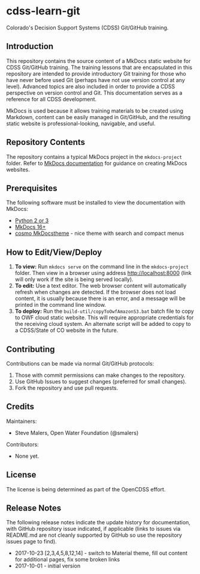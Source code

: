 # cdss-learn-git #

Colorado's Decision Support Systems (CDSS) Git/GitHub training.

## Introduction ##

This repository contains the source content of a MkDocs static website for CDSS Git/GitHub training.
The training lessons that are encapsulated in this repository are intended to provide
introductory Git training for those who have never before used Git (perhaps have not use version control at any level).
Advanced topics are also included in order to provide a CDSS perspective on version control and Git.
This documentation serves as a reference for all CDSS development.

MkDocs is used because it allows training materials to be created using Markdown,
content can be easily managed in Git/GitHub,
and the resulting static website is professional-looking, navigable, and useful.

## Repository Contents ##

The repository contains a typical MkDocs project in the `mkdocs-project` folder.
Refer to [MkDocs documentation](http://www.mkdocs.org/) for guidance on creating MkDocs websites.

## Prerequisites ##

The following software must be installed to view the documentation with MkDocs:

* [Python 2 or 3](https://www.python.org/downloads/)
* [MkDocs 16+](http://www.mkdocs.org/)
* [cosmo MkDocstheme](http://mkdocs.github.io/mkdocs-bootswatch/#installation-usage) - nice theme with search and compact menus

## How to Edit/View/Deploy ##

1. **To view:**  Run `mkdocs serve` on the command line in the `mkdocs-project` folder.
Then view in a browser using address [http://localhost:8000](http://localhost:8000) (link will only work if the
site is being served locally).
2. **To edit:**  Use a text editor.  The web browser content will automatically refresh when changes are detected.
If the browser does not load content, it is usually because there is an error,
and a message will be printed in the command line window.
3. **To deploy:**  Run the `build-util/copyToOwfAmazonS3.bat` batch file to copy to OWF cloud static website.
This will require appropriate credentials for the receiving cloud system.
An alternate script will be added to copy to a CDSS/State of CO website in the future.

## Contributing ##

Contributions can be made via normal Git/GitHub protocols:

1. Those with commit permissions can make changes to the repository.
2. Use GitHub Issues to suggest changes (preferred for small changes).
2. Fork the repository and use pull requests.

## Credits ##

Maintainers:

* Steve Malers, Open Water Foundation (@smalers)

Contributors:

* None yet.

## License ##

The license is being determined as part of the OpenCDSS effort.

## Release Notes ##

The following release notes indicate the update history for documentation, with GitHub repository issue indicated, if applicable
(links to issues via README.md are not cleanly supported by GitHub so use the repository issues page to find).

* 2017-10-23 [2,3,4,5,8,12,14] - switch to Material theme, fill out content for additional pages, fix some broken links
* 2017-10-01 - initial version
